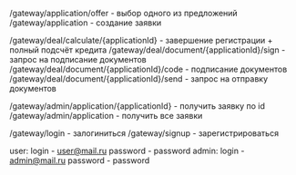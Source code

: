 
/gateway/application/offer -  выбор одного из предложений
/gateway/application - создание заявки

/gateway/deal/calculate/{applicationId} - завершение регистрации + полный подсчёт кредита
/gateway/deal/document/{applicationId}/sign - запрос на подписание документов
/gateway/deal/document/{applicationId}/code - подписание документов
/gateway/deal/document/{applicationId}/send - запрос на отправку документов

/gateway/admin/application/{applicationId} - получить заявку по id
/gateway/admin/application - получить все заявки

/gateway/login - залогиниться
/gateway/signup - зарегистрироваться

user: login - user@mail.ru password - password
admin: login - admin@mail.ru password - password